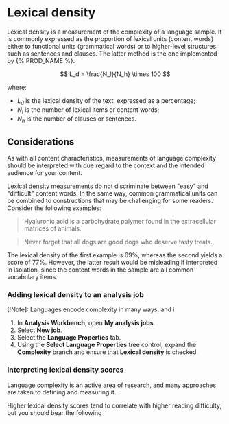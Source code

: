 # Lexical density

Lexical density is a measurement of the complexity of a language sample. It is commonly expressed as the proportion of lexical units (content words) either to functional units (grammatical words) or to higher-level structures such as sentences and clauses. The latter method is the one implemented by {% PROD_NAME %}.

$$
L_d = \frac{N_l}{N_h} \times 100
$$

where:

- $L_d$ is the lexical density of the text, expressed as a percentage;
- $N_l$ is the number of lexical items or content words;
- $N_h$ is the number of clauses or sentences.


## Considerations

As with all content characteristics, measurements of language complexity should be interpreted with due regard to the context and the intended audience for your content. 

Lexical density measurements do not discriminate between "easy" and "difficult" content words. In the same way, common grammatical units can be combined to constructions that may be challenging for some readers. Consider the following examples:

>Hyaluronic acid is a carbohydrate polymer found in the extracellular matrices of animals.

>Never forget that all dogs are good dogs who deserve tasty treats.

The lexical density of the first example is 69%, whereas the second yields a score of 77%. However, the latter result would be misleading if interpreted in isolation, since the content words in the sample are all common vocabulary items. 


### Adding lexical density to an analysis job

[!Note]: Languages encode complexity in many ways, and i

1. In **Analysis Workbench**, open **My analysis jobs**.
2. Select **New job**.
3. Select the **Language Properties** tab.
4. Using the **Select Language Properties** tree control, expand the **Complexity** branch and ensure that **Lexical density** is checked.

### Interpreting lexical density scores

Language complexity is an active area of research, and many approaches are taken to defining and measuring it. 

Higher lexical density scores tend to correlate with higher reading difficulty, but you should bear the following
